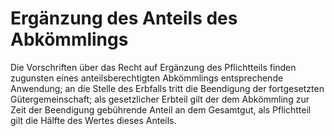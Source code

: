 # Ergänzung des Anteils des Abkömmlings

Die Vorschriften über das Recht auf Ergänzung des Pflichtteils finden zugunsten eines anteilsberechtigten Abkömmlings entsprechende Anwendung; an die Stelle des Erbfalls tritt die Beendigung der fortgesetzten Gütergemeinschaft; als gesetzlicher Erbteil gilt der dem Abkömmling zur Zeit der Beendigung gebührende Anteil an dem Gesamtgut, als Pflichtteil gilt die Hälfte des Wertes dieses Anteils.